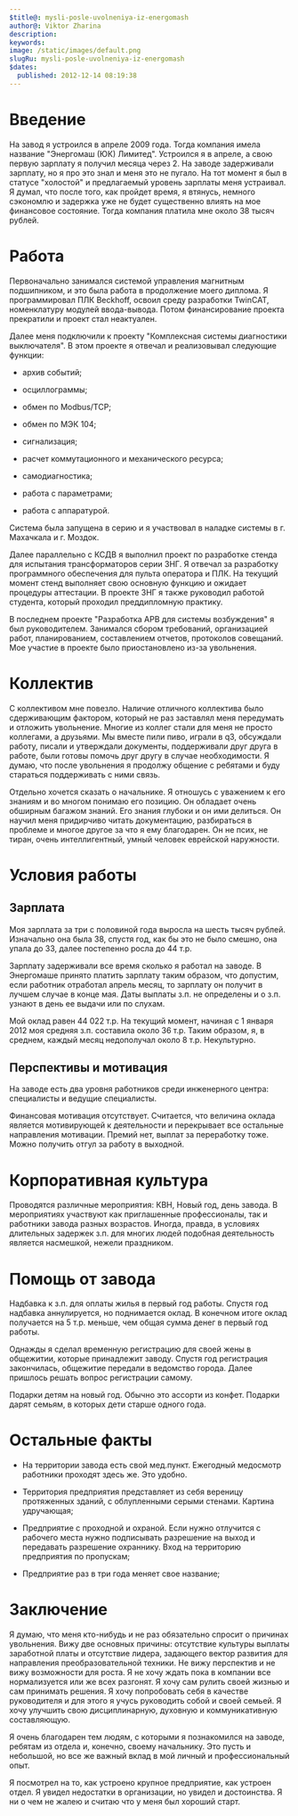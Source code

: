 ```yaml
---
$title@: mysli-posle-uvolneniya-iz-energomash
author@: Viktor Zharina
description: 
keywords: 
image: /static/images/default.png
slugRu: mysli-posle-uvolneniya-iz-energomash
$dates:
  published: 2012-12-14 08:19:38
---
```

<h1>Введение</h1>

На завод я устроился в апреле 2009 года. Тогда компания имела название "Энергомаш (ЮК) Лимитед". Устроился я в апреле, а свою первую зарплату я получил месяца через 2. На заводе задерживали зарплату, но я про это знал и меня это не пугало. На тот момент я был в статусе "холостой" и предлагаемый уровень зарплаты меня устраивал. Я думал, что после того, как пройдет время, я втянусь, немного сэкономлю и задержка уже не будет существенно влиять на мое финансовое состояние. Тогда компания платила мне около 38 тысяч рублей.

<!--more-->

<h1>Работа</h1>

Первоначально занимался системой управления магнитным подшипником, и это была работа в продолжение моего диплома. Я программировал ПЛК Beckhoff, освоил среду разработки TwinCAT, номенклатуру модулей ввода-вывода. Потом финансирование проекта прекратили и проект стал неактуален.

Далее меня подключили к проекту "Комплексная системы диагностики выключателя". В этом проекте я отвечал и реализовывал следующие функции:

- архив событий;

- осциллограммы;

- обмен по Modbus/TCP;

- обмен по МЭК 104;

- сигнализация;

- расчет коммутационного и механического ресурса;

- самодиагностика;

- работа с параметрами;

- работа с аппаратурой.



Система была запущена в серию и я участвовал в наладке системы в г. Махачкала и г. Моздок.

Далее параллельно с КСДВ я выполнил проект по разработке стенда для испытания трансформаторов серии ЗНГ. Я отвечал за разработку программного обеспечения для пульта оператора и ПЛК. На текущий момент стенд выполняет свою основную функцию и ожидает процедуры аттестации. В проекте ЗНГ я также руководил работой студента, который проходил преддипломную практику.

В последнем проекте "Разработка АРВ для системы возбуждения" я был руководителем. Занимался сбором требований, организацией работ, планированием, составлением отчетов, протоколов совещаний. Мое участие в проекте было приостановлено из-за увольнения.



<h1>Коллектив</h1>

С коллективом мне повезло. Наличие отличного коллектива было сдерживающим фактором, который не раз заставлял меня передумать и отложить увольнение. Многие из коллег стали для меня не просто коллегами, а друзьями. Мы вместе пили пиво, играли в q3, обсуждали работу, писали и утверждали документы, поддерживали друг друга в работе, были готовы помочь друг другу в случае необходимости. Я думаю, что после увольнения я продолжу общение с ребятами и буду стараться поддерживать с ними связь. 

Отдельно хочется сказать о начальнике. Я отношусь с уважением к его знаниям и во многом понимаю его позицию. Он обладает очень обширным багажом знаний. Его знания глубоки и он ими делиться. Он научил меня придирчиво читать документацию, разбираться в проблеме и многое другое за что я ему благодарен. Он не псих, не тиран, очень интеллигентный, умный человек еврейской наружности.



<h1>Условия работы</h1>

<h2>Зарплата</h2>

Моя зарплата за три с половиной года выросла на шесть тысяч рублей. Изначально она была 38, спустя год, как бы это не было смешно, она упала до 33, далее постепенно росла до 44 т.р.

Зарплату задерживали все время сколько я работал на заводе. В Энергомаше принято платить зарплату таким образом, что допустим, если работник отработал апрель месяц, то зарплату он получит в лучшем случае в конце мая. Даты выплаты з.п. не определены и о з.п. узнают в день ее выдачи или по слухам.

Мой оклад равен 44 022 т.р. На текущий момент, начиная с 1 января 2012 моя средняя з.п. составила около 36 т.р. Таким образом, я, в среднем, каждый месяц недополучал около 8 т.р. Некультурно.



<h2>Перспективы и мотивация</h2>

На заводе есть два уровня работников среди инженерного центра: специалисты и ведущие специалисты.

Финансовая мотивация отсутствует. Считается, что величина оклада является мотивирующей к деятельности и перекрывает все остальные направления мотивации. Премий нет, выплат за переработку тоже. Можно получить отгул за работу в выходной.



<h1>Корпоративная культура</h1>

Проводятся различные мероприятия: КВН, Новый год, день завода. В мероприятиях участвуют как приглашенные профессионалы, так и работники завода разных возрастов. Иногда, правда, в условиях длительных задержек з.п. для многих людей подобная деятельность является насмешкой, нежели праздником.



<h1>Помощь от завода</h1>

Надбавка к з.п. для оплаты жилья в первый год работы. Спустя год надбавка аннулируется, но поднимается оклад. В конечном итоге оклад получается на 5 т.р. меньше, чем общая сумма денег в первый год работы.

Однажды я сделал временную регистрацию для своей жены в общежитии, которые принадлежит заводу. Спустя год регистрация закончилась, общежитие передали в ведомство города. Далее пришлось решать вопрос регистрации самому.

Подарки детям на новый год. Обычно это ассорти из конфет. Подарки дарят семьям, в которых дети старше одного года.



<h1>Остальные факты</h1>

- На территории завода есть свой мед.пункт. Ежегодный медосмотр работники проходят здесь же. Это удобно.

- Территория предприятия представляет из себя вереницу протяженных зданий, с облупленными серыми стенами. Картина удручающая;

- Предприятие с проходной и охраной. Если нужно отлучится с рабочего места нужно подписывать разрешение на выход и передавать разрешение охраннику. Вход на территорию предприятия по пропускам;

- Предприятие раз в три года меняет свое название;



<h1>Заключение</h1>

Я думаю, что меня кто-нибудь и не раз обязательно спросит о причинах увольнения. Вижу две основных причины:  отсутствие культуры выплаты заработной платы и отсутствие лидера, задающего вектор развития для направления преобразовательной техники. Не вижу перспектив и не вижу возможности для роста. Я не хочу ждать пока в компании все нормализуется или же всех разгонят. Я хочу сам рулить своей жизнью и сам принимать решения. Я хочу попробовать себя в качестве руководителя и для этого я учусь руководить собой и своей семьей. Я хочу улучшить свою дисциплинарную, духовную и коммуникативную составляющую.

Я очень благодарен тем людям, с которыми я познакомился на заводе, ребятам из отдела и, конечно, своему начальнику. Это пусть и небольшой, но все же важный вклад в мой личный и профессиональный опыт. 

Я посмотрел на то, как устроено крупное предприятие, как устроен отдел. Я увидел недостатки в организации, но увидел и достоинства. Я ни о чем не жалею и считаю что у меня был хороший старт.